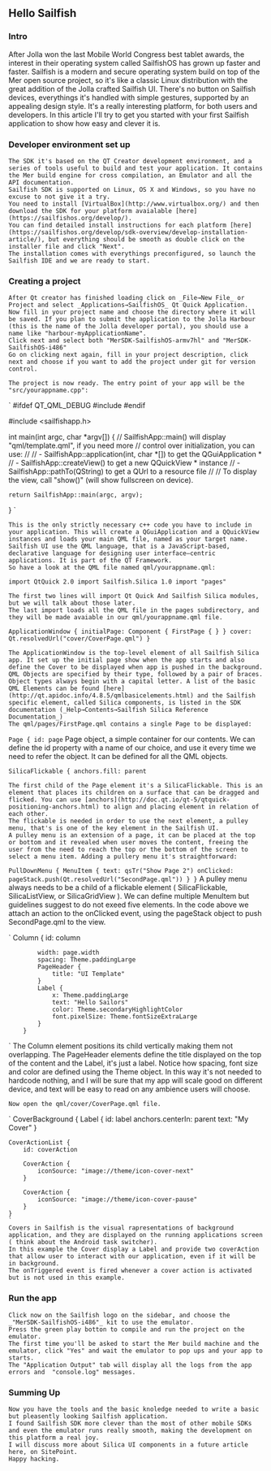 ## Hello Sailfish
### Intro
After Jolla won the last Mobile World Congress best tablet awards, the interest in their operating system called SailfishOS has grown up faster and faster.
Sailfish is a modern and secure operating system build on top of the Mer open source project, so it's like a classic Linux distribution with the great addition of the Jolla crafted Sailfish UI.
There's no button on Sailfish devices, everythings it's handled with simple gestures, supported by an appealing design style. It's a really interesting platform, for both users and developers.
In this article I'll try to get you started with your first Sailfish application to show how easy and clever it is.

### Developer environment set up
	The SDK it's based on the QT Creator development environment, and a series of tools useful to build and test your application. It contains the Mer build engine for cross compilation, an Emulator and all the API documentation.
	Sailfish SDK is supported on Linux, OS X and Windows, so you have no excuse to not give it a try.
	You need to install [VirtualBox](http://www.virtualbox.org/) and then download the SDK for your platform avaialable [here](https://sailfishos.org/develop/).
	You can find detailed install instructions for each platform [here](https://sailfishos.org/develop/sdk-overview/develop-installation-article/), but everything should be smooth as double click on the installer file and click "Next".
	The installation comes with everythings preconfigured, so launch the Sailfish IDE and we are ready to start.
    

### Creating a project
	After Qt creator has finished loading click on _File→New File_ or Project and select _Applications→SailfishOS_ Qt Quick Application.
	Now fill in your project name and choose the directory where it will be saved. If you plan to submit the application to the Jolla Harbour (this is the name of the Jolla developer portal), you should use a name like "harbour-myApplicationName".
    Click next and select both "MerSDK-SailfishOS-armv7hl" and "MerSDK-SailfishOS-i486"
    Go on clicking next again, fill in your project description, click next and choose if you want to add the project under git for version control.

	The project is now ready. The entry point of your app will be the "src/yourappname.cpp":

`
#ifdef QT_QML_DEBUG
#include <QtQuick>
#endif

#include <sailfishapp.h>


int main(int argc, char *argv[])
{
    // SailfishApp::main() will display "qml/template.qml", if you need more
    // control over initialization, you can use:
    //
    //   - SailfishApp::application(int, char *[]) to get the QGuiApplication *
    //   - SailfishApp::createView() to get a new QQuickView * instance
    //   - SailfishApp::pathTo(QString) to get a QUrl to a resource file
    //
    // To display the view, call "show()" (will show fullscreen on device).

    return SailfishApp::main(argc, argv);
}
`

	This is the only strictly necessary c++ code you have to include in your application. This will create a QGuiApplication and a QQuickView instances and loads your main QML file, named as your target name.
	Sailfish UI use the QML language, that is a JavaScript-based, declarative language for designing user interface–centric applications. It is part of the QT Framework.
	So have a look at the QML file named qml/yourappname.qml:

`
import QtQuick 2.0
import Sailfish.Silica 1.0
import "pages"
`

	The first two lines will import Qt Quick And Sailfish Silica modules, but we will talk about those later.
	The last import loads all the QML file in the pages subdirectory, and they will be made avaiable in our qml/yourappname.qml file.

`
ApplicationWindow
{
    initialPage: Component { FirstPage { } }
    cover: Qt.resolvedUrl("cover/CoverPage.qml")
}
`

	The ApplicationWindow is the top-level element of all Sailfish Silica app. It set up the initial page show when the app starts and also define the Cover to be displayed when app is pushed in the background.
	QML Objects are specified by their type, followed by a pair of braces. Object types always begin with a capital letter. A list of the basic QML Elements can be found [here](http://qt.apidoc.info/4.8.5/qmlbasicelements.html) and the Sailfish specific element, called Silica components, is listed in the SDK documentation (_Help→Contents→Sailfish Silica Reference Documentation_) 
	The qml/pages/FirstPage.qml contains a single Page to be displayed:

`
Page {
    id: page
`
	Page object, a simple container for our contents. We can define the id property with a name of our choice, and use it every time we need to refer the object. It can be defined for all the QML objects.

`
    SilicaFlickable {
        anchors.fill: parent
`


	The first child of the Page element it's a SilicaFlickable. This is an element that places its children on a surface that can be dragged and flicked. You can use [anchors](http://doc.qt.io/qt-5/qtquick-positioning-anchors.html) to align and placing element in relation of each other.
	The flickable is needed in order to use the next element, a pulley menu, that's is one of the key element in the Sailfish UI. 
	A pulley menu is an extension of a page, it can be placed at the top or bottom and it revealed when user moves the content, freeing the user from the need to reach the top or the bottom of the screen to select a menu item. Adding a pullery menu it's straightforward:

`
        PullDownMenu {
            MenuItem {
                text: qsTr("Show Page 2")
                onClicked: pageStack.push(Qt.resolvedUrl("SecondPage.qml"))
            }
        }
`
	A pulley menu always needs to be a child of a flickable element ( SilicaFlickable, SilicaListView, or SilicaGridView ). We can define multiple MenuItem but guidelines suggest to do not exeed five elements.
	In the code above we attach an action to the onClicked event, using the pageStack object to push SecondPage.qml to the view.

`
	Column {
            id: column

            width: page.width
            spacing: Theme.paddingLarge
            PageHeader {
                title: "UI Template"
            }
            Label { 
                x: Theme.paddingLarge
                text: "Hello Sailors"
                color: Theme.secondaryHighlightColor
                font.pixelSize: Theme.fontSizeExtraLarge
            }
        }
`
	The Column element positions its child vertically making them not overlapping. 
	The PageHeader elements define the title displayed on the top of the content and the Label, it's just a label.
	Notice how spacing, font size and color are defined using the Theme object. In this way it's not needed to hardcode nothing, and I will be sure that my app will scale good on different device, and text will be easy to read on any ambience users will choose. 

	Now open the qml/cover/CoverPage.qml file. 
`
CoverBackground {
    Label {
        id: label
        anchors.centerIn: parent
        text: "My Cover"
    }
 
    CoverActionList {
        id: coverAction
        
        CoverAction {
            iconSource: "image://theme/icon-cover-next"
        }
        
        CoverAction {
            iconSource: "image://theme/icon-cover-pause"
        }
    }
	`
	Covers in Sailfish is the visual rapresentations of background application, and they are displayed on the running applications screen ( think about the Android task switcher).
	In this example the Cover display a Label and provide two coverAction that allow user to interact with our application, even if it will be in background.
	The onTriggered event is fired whenever a cover action is activated but is not used in this example.

### Run the app
	Click now on the Sailfish logo on the sidebar, and choose the _"MerSDK-SailfishOS-i486"_ kit to use the emulator.
	Press the green play botton to compile and run the project on the emulator.
	The first time you'll be asked to start the Mer build machine and the emulator, click "Yes" and wait the emulator to pop ups and your app to starts.
	The "Application Output" tab will display all the logs from the app errors and  "console.log" messages.

### Summing Up
    Now you have the tools and the basic knoledge needed to write a basic but pleasently looking Sailfish application. 
    I found Sailfish SDK more clever than the most of other mobile SDKs and even the emulator runs really smooth, making the development on this platform a real joy.
	I will discuss more about Silica UI components in a future article here, on SitePoint.
    Happy hacking.
